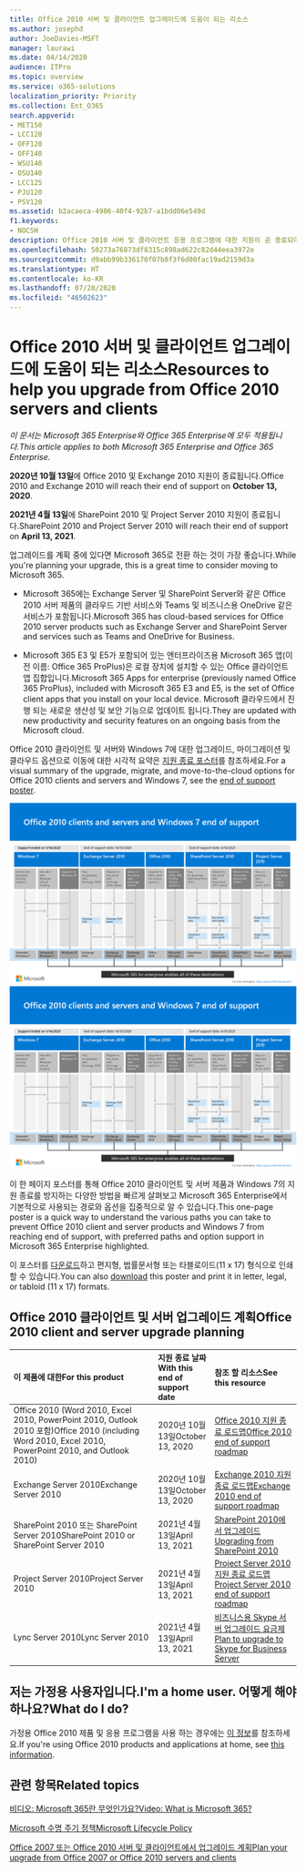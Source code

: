 ```yaml
---
title: Office 2010 서버 및 클라이언트 업그레이드에 도움이 되는 리소스
ms.author: josephd
author: JoeDavies-MSFT
manager: laurawi
ms.date: 04/14/2020
audience: ITPro
ms.topic: overview
ms.service: o365-solutions
localization_priority: Priority
ms.collection: Ent_O365
search.appverid:
- MET150
- LCC120
- OFF120
- OFF140
- WSU140
- OSU140
- LCC125
- PJU120
- PSV120
ms.assetid: b2acaeca-4986-40f4-92b7-a1bdd06e549d
f1.keywords:
- NOCSH
description: Office 2010 서버 및 클라이언트 응용 프로그램에 대한 지원이 곧 종료되며, 사용자 지정 지원 계약을 사용할 수 없습니다. 이 문서를 사용하여 지금 업그레이드 계획을 시작하세요.
ms.openlocfilehash: 50273a76873df8315c898ad622c82d44eea3972e
ms.sourcegitcommit: d9abb99b336170f07b8f3f6d00fac19ad2159d3a
ms.translationtype: HT
ms.contentlocale: ko-KR
ms.lasthandoff: 07/28/2020
ms.locfileid: "46502623"
---
```

# <a name="resources-to-help-you-upgrade-from-office-2010-servers-and-clients"></a><span data-ttu-id="4a3a0-104">Office 2010 서버 및 클라이언트 업그레이드에 도움이 되는 리소스</span><span class="sxs-lookup"><span data-stu-id="4a3a0-104">Resources to help you upgrade from Office 2010 servers and clients</span></span>

<span data-ttu-id="4a3a0-105">*이 문서는 Microsoft 365 Enterprise와 Office 365 Enterprise에 모두 적용됩니다.*</span><span class="sxs-lookup"><span data-stu-id="4a3a0-105">*This article applies to both Microsoft 365 Enterprise and Office 365 Enterprise.*</span></span>

<span data-ttu-id="4a3a0-106">**2020년 10월 13일**에 Office 2010 및 Exchange 2010 지원이 종료됩니다.</span><span class="sxs-lookup"><span data-stu-id="4a3a0-106">Office 2010 and Exchange 2010 will reach their end of support on **October 13, 2020**.</span></span> 

<span data-ttu-id="4a3a0-107">**2021년 4월 13일**에 SharePoint 2010 및 Project Server 2010 지원이 종료됩니다.</span><span class="sxs-lookup"><span data-stu-id="4a3a0-107">SharePoint 2010 and Project Server 2010 will reach their end of support on **April 13, 2021**.</span></span>

<span data-ttu-id="4a3a0-108">업그레이드를 계획 중에 있다면 Microsoft 365로 전환 하는 것이 가장 좋습니다.</span><span class="sxs-lookup"><span data-stu-id="4a3a0-108">While you're planning your upgrade, this is a great time to consider moving to Microsoft 365.</span></span> 

- <span data-ttu-id="4a3a0-109">Microsoft 365에는 Exchange Server 및 SharePoint Server와 같은 Office 2010 서버 제품의 클라우드 기반 서비스와 Teams 및 비즈니스용 OneDrive 같은 서비스가 포함됩니다.</span><span class="sxs-lookup"><span data-stu-id="4a3a0-109">Microsoft 365 has cloud-based services for Office 2010 server products such as Exchange Server and SharePoint Server and services such as Teams and OneDrive for Business.</span></span> 

- <span data-ttu-id="4a3a0-110">Microsoft 365 E3 및 E5가 포함되어 있는 엔터프라이즈용 Microsoft 365 앱(이전 이름: Office 365 ProPlus)은 로컬 장치에 설치할 수 있는 Office 클라이언트 앱 집합입니다.</span><span class="sxs-lookup"><span data-stu-id="4a3a0-110">Microsoft 365 Apps for enterprise (previously named Office 365 ProPlus), included with Microsoft 365 E3 and E5, is the set of Office client apps that you install on your local device.</span></span> <span data-ttu-id="4a3a0-111">Microsoft 클라우드에서 진행 되는 새로운 생산성 및 보안 기능으로 업데이트 됩니다.</span><span class="sxs-lookup"><span data-stu-id="4a3a0-111">They are updated with new productivity and security features on an ongoing basis from the Microsoft cloud.</span></span>

<span data-ttu-id="4a3a0-112">Office 2010 클라이언트 및 서버와 Windows 7에 대한 업그레이드, 마이그레이션 및 클라우드 옵션으로 이동에 대한 시각적 요약은 [지원 종료 포스터](./downloads/Office2010Windows7EndOfSupport.pdf)를 참조하세요.</span><span class="sxs-lookup"><span data-stu-id="4a3a0-112">For a visual summary of the upgrade, migrate, and move-to-the-cloud options for Office 2010 clients and servers and Windows 7, see the [end of support poster](./downloads/Office2010Windows7EndOfSupport.pdf).</span></span>

<span data-ttu-id="4a3a0-113">[![Office 2010 클라이언트 및 서버와 Windows 7에 대한 지원 종료 포스터 이미지](./media/upgrade-from-office-2010-servers-and-products/office2010-windows7-end-of-support.png)](./downloads/Office2010Windows7EndOfSupport.pdf)</span><span class="sxs-lookup"><span data-stu-id="4a3a0-113">[![Image for the end of support for Office 2010 clients and servers and Windows 7 poster](./media/upgrade-from-office-2010-servers-and-products/office2010-windows7-end-of-support.png)](./downloads/Office2010Windows7EndOfSupport.pdf)</span></span>

<span data-ttu-id="4a3a0-114">이 한 페이지 포스터를 통해 Office 2010 클라이언트 및 서버 제품과 Windows 7의 지원 종료를 방지하는 다양한 방법을 빠르게 살펴보고 Microsoft 365 Enterprise에서 기본적으로 사용되는 경로와 옵션을 집중적으로 알 수 있습니다.</span><span class="sxs-lookup"><span data-stu-id="4a3a0-114">This one-page poster is a quick way to understand the various paths you can take to prevent Office 2010 client and server products and Windows 7 from reaching end of support, with preferred paths and option support in Microsoft 365 Enterprise highlighted.</span></span>

<span data-ttu-id="4a3a0-115">이 포스터를 [다운로드](https://github.com/MicrosoftDocs/microsoft-365-docs/raw/public/microsoft-365/media/migration-microsoft-365-enterprise-workload/Office2010Windows7EndOfSupport.pdf)하고 편지형, 법률문서형 또는 타블로이드(11 x 17) 형식으로 인쇄할 수 있습니다.</span><span class="sxs-lookup"><span data-stu-id="4a3a0-115">You can also [download](https://github.com/MicrosoftDocs/microsoft-365-docs/raw/public/microsoft-365/media/migration-microsoft-365-enterprise-workload/Office2010Windows7EndOfSupport.pdf) this poster and print it in letter, legal, or tabloid (11 x 17) formats.</span></span>
      
## <a name="office-2010-client-and-server-upgrade-planning"></a><span data-ttu-id="4a3a0-116">Office 2010 클라이언트 및 서버 업그레이드 계획</span><span class="sxs-lookup"><span data-stu-id="4a3a0-116">Office 2010 client and server upgrade planning</span></span>
  
|<span data-ttu-id="4a3a0-117">**이 제품에 대한**</span><span class="sxs-lookup"><span data-stu-id="4a3a0-117">**For this product**</span></span>|<span data-ttu-id="4a3a0-118">**지원 종료 날짜**</span><span class="sxs-lookup"><span data-stu-id="4a3a0-118">**With this end of support date**</span></span>|<span data-ttu-id="4a3a0-119">**참조 할 리소스**</span><span class="sxs-lookup"><span data-stu-id="4a3a0-119">**See this resource**</span></span>|
|:-----|:-----|:-----|
|<span data-ttu-id="4a3a0-120">Office 2010 (Word 2010, Excel 2010, PowerPoint 2010, Outlook 2010 포함)</span><span class="sxs-lookup"><span data-stu-id="4a3a0-120">Office 2010 (including Word 2010, Excel 2010, PowerPoint 2010, and Outlook 2010)</span></span>  <br/> | <span data-ttu-id="4a3a0-121">2020년 10월 13일</span><span class="sxs-lookup"><span data-stu-id="4a3a0-121">October 13, 2020</span></span> |[<span data-ttu-id="4a3a0-122">Office 2010 지원 종료 로드맵</span><span class="sxs-lookup"><span data-stu-id="4a3a0-122">Office 2010 end of support roadmap</span></span>](https://docs.microsoft.com/DeployOffice/office-2010-end-support-roadmap) <br/> |
|<span data-ttu-id="4a3a0-123">Exchange Server 2010</span><span class="sxs-lookup"><span data-stu-id="4a3a0-123">Exchange Server 2010</span></span>  <br/> | <span data-ttu-id="4a3a0-124">2020년 10월 13일</span><span class="sxs-lookup"><span data-stu-id="4a3a0-124">October 13, 2020</span></span>  |[<span data-ttu-id="4a3a0-125">Exchange 2010 지원 종료 로드맵</span><span class="sxs-lookup"><span data-stu-id="4a3a0-125">Exchange 2010 end of support roadmap</span></span>](exchange-2010-end-of-support.md) <br/> |
|<span data-ttu-id="4a3a0-126">SharePoint 2010 또는 SharePoint Server 2010</span><span class="sxs-lookup"><span data-stu-id="4a3a0-126">SharePoint 2010 or SharePoint Server 2010</span></span>  <br/> | <span data-ttu-id="4a3a0-127">2021년 4월 13일</span><span class="sxs-lookup"><span data-stu-id="4a3a0-127">April 13, 2021</span></span> |[<span data-ttu-id="4a3a0-128">SharePoint 2010에서 업그레이드</span><span class="sxs-lookup"><span data-stu-id="4a3a0-128">Upgrading from SharePoint 2010</span></span>](upgrade-from-sharepoint-2010.md) <br/> |
|<span data-ttu-id="4a3a0-129">Project Server 2010</span><span class="sxs-lookup"><span data-stu-id="4a3a0-129">Project Server 2010</span></span> <br/> | <span data-ttu-id="4a3a0-130">2021년 4월 13일</span><span class="sxs-lookup"><span data-stu-id="4a3a0-130">April 13, 2021</span></span> | [<span data-ttu-id="4a3a0-131">Project Server 2010 지원 종료 로드맵</span><span class="sxs-lookup"><span data-stu-id="4a3a0-131">Project Server 2010 end of support roadmap</span></span>](project-server-2010-end-of-support.md) <br/> |
|<span data-ttu-id="4a3a0-132">Lync Server 2010</span><span class="sxs-lookup"><span data-stu-id="4a3a0-132">Lync Server 2010</span></span> <br/> | <span data-ttu-id="4a3a0-133">2021년 4월 13일</span><span class="sxs-lookup"><span data-stu-id="4a3a0-133">April 13, 2021</span></span> | [<span data-ttu-id="4a3a0-134">비즈니스용 Skype 서버 업그레이드 요금제</span><span class="sxs-lookup"><span data-stu-id="4a3a0-134">Plan to upgrade to Skype for Business Server</span></span>](https://docs.microsoft.com/skypeforbusiness/plan-your-deployment/upgrade) <br/> |
    
## <a name="im-a-home-user-what-do-i-do"></a><span data-ttu-id="4a3a0-135">저는 가정용 사용자입니다.</span><span class="sxs-lookup"><span data-stu-id="4a3a0-135">I'm a home user.</span></span> <span data-ttu-id="4a3a0-136">어떻게 해야 하나요?</span><span class="sxs-lookup"><span data-stu-id="4a3a0-136">What do I do?</span></span>

<span data-ttu-id="4a3a0-137">가정용 Office 2010 제품 및 응용 프로그램을 사용 하는 경우에는 [이 정보](plan-upgrade-previous-versions-office.md#im-a-home-user-what-do-i-do)를 참조하세요.</span><span class="sxs-lookup"><span data-stu-id="4a3a0-137">If you're using Office 2010 products and applications at home, see [this information](plan-upgrade-previous-versions-office.md#im-a-home-user-what-do-i-do).</span></span>

## <a name="related-topics"></a><span data-ttu-id="4a3a0-138">관련 항목</span><span class="sxs-lookup"><span data-stu-id="4a3a0-138">Related topics</span></span>

[<span data-ttu-id="4a3a0-139">비디오: Microsoft 365란 무엇인가요?</span><span class="sxs-lookup"><span data-stu-id="4a3a0-139">Video: What is Microsoft 365?</span></span>](https://support.office.com/article/847caf12-2589-452c-8aca-1c009797678b.aspx)
  
[<span data-ttu-id="4a3a0-140">Microsoft 수명 주기 정책</span><span class="sxs-lookup"><span data-stu-id="4a3a0-140">Microsoft Lifecycle Policy</span></span>](https://go.microsoft.com/fwlink/?linkid=865200)

[<span data-ttu-id="4a3a0-141">Office 2007 또는 Office 2010 서버 및 클라이언트에서 업그레이드 계획</span><span class="sxs-lookup"><span data-stu-id="4a3a0-141">Plan your upgrade from Office 2007 or Office 2010 servers and clients</span></span>](plan-upgrade-previous-versions-office.md)

